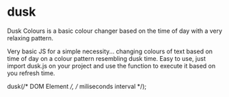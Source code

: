 # dusk
Dusk Colours is a basic colour changer based on the time of day with a very relaxing pattern.


Very basic JS for a simple necessity... changing colours of text based on time of day on a colour pattern resembling dusk time.
Easy to use, just import dusk.js on your project and use the function to execute it based on you refresh time.


dusk(/* DOM Element */, /* miliseconds interval */);
